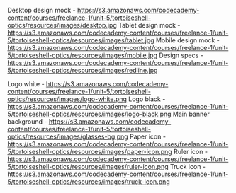 Desktop design mock - https://s3.amazonaws.com/codecademy-content/courses/freelance-1/unit-5/tortoiseshell-optics/resources/images/desktop.jpg
Tablet design mock - https://s3.amazonaws.com/codecademy-content/courses/freelance-1/unit-5/tortoiseshell-optics/resources/images/tablet.jpg
Mobile design mock - https://s3.amazonaws.com/codecademy-content/courses/freelance-1/unit-5/tortoiseshell-optics/resources/images/mobile.jpg
Design specs - https://s3.amazonaws.com/codecademy-content/courses/freelance-1/unit-5/tortoiseshell-optics/resources/images/redline.jpg

Logo white - https://s3.amazonaws.com/codecademy-content/courses/freelance-1/unit-5/tortoiseshell-optics/resources/images/logo-white.png
Logo black - https://s3.amazonaws.com/codecademy-content/courses/freelance-1/unit-5/tortoiseshell-optics/resources/images/logo-black.png
Main banner background - https://s3.amazonaws.com/codecademy-content/courses/freelance-1/unit-5/tortoiseshell-optics/resources/images/glasses-bg.png
Paper icon - https://s3.amazonaws.com/codecademy-content/courses/freelance-1/unit-5/tortoiseshell-optics/resources/images/paper-icon.png
Ruler icon - https://s3.amazonaws.com/codecademy-content/courses/freelance-1/unit-5/tortoiseshell-optics/resources/images/ruler-icon.png
Truck icon - https://s3.amazonaws.com/codecademy-content/courses/freelance-1/unit-5/tortoiseshell-optics/resources/images/truck-icon.png
